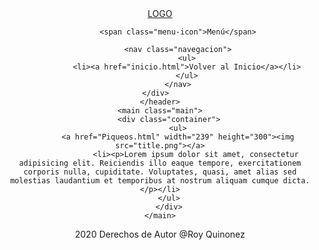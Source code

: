 <!DOCTYPE html>
<html lang="es">
<head>
	<title>El Rinconcito del Sabor</title>
	<link rel="shortcut icon" href="Icono.ico">
	<meta charset="utf-8">
	<meta name="viewport" content="width=device-width, initial-scale=1"> 
	<link href="style.css" rel="stylesheet">
</head>
<body>
	<header class="header">
		<div class="container logo-nav-container">
			<a href="inicio.html" class="logo">LOGO</a>

			<span class="menu-icon">Menú</span>

			<nav class="navegacion">
				<ul>
				<li><a href="inicio.html">Volver al Inicio</a></li>
				</ul>
			</nav>
		</div>		
	</header>
	<main class="main">
		<div class="container">
			<ul>
			<a href="Piqueos.html" width="239" height="300"><img src="title.png"></a>
			    	<li><p>Lorem ipsum dolor sit amet, consectetur adipisicing elit. Reiciendis illo eaque tempore, exercitationem corporis nulla, cupiditate. Voluptates, quasi, amet alias sed molestias laudantium et temporibus at nostrum aliquam cumque dicta.</p></li>
		</ul>
		</div>
	</main>
<footer class="footer">
</div class="container">
<p>2020 Derechos de Autor @Roy Quinonez</p>
</div>
</footer>
<script src="https://code.jquery.com/jquery-3.4.1.min.js">
	<script src="scripts.js">
	</script>
</body>
</html>

